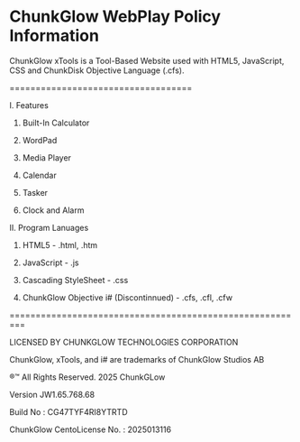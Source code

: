 ChunkGlow WebPlay Policy Information
===================================

ChunkGlow xTools is a Tool-Based Website used with HTML5, JavaScript, CSS and ChunkDisk Objective Language (.cfs). 

===================================

I. Features

1. Built-In Calculator

2. WordPad

3. Media Player 

4. Calendar

5. Tasker

6.  Clock and Alarm

II. Program Lanuages

1. HTML5 - .html, .htm

2. JavaScript - .js

3. Cascading StyleSheet - .css

4. ChunkGlow Objective i# (Discontinnued) - .cfs, .cfl, .cfw

=========================================================

LICENSED BY CHUNKGLOW TECHNOLOGIES CORPORATION

ChunkGlow, xTools, and i#  are trademarks of ChunkGlow Studios AB

®™ All Rights Reserved. 2025 ChunkGLow

Version JW1.65.768.68 

Build No : CG47TYF4RI8YTRTD

ChunkGlow CentoLicense No. : 2025013116